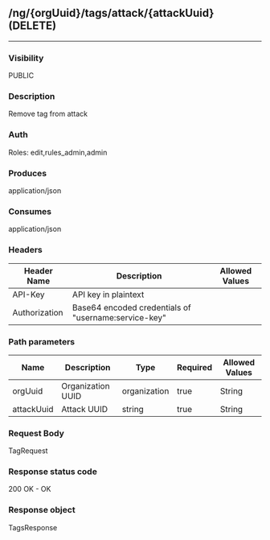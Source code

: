 ## /ng/{orgUuid}/tags/attack/{attackUuid} (DELETE)
---
### Visibility
PUBLIC
### Description
Remove tag from attack
### Auth
Roles: edit,rules_admin,admin
### Produces
application/json
### Consumes
application/json
### Headers
| Header Name | Description | Allowed Values |
| ----------- | ----------- | ----------- |
| API-Key | API key in plaintext |  |
| Authorization | Base64 encoded credentials of &quot;username:service-key&quot; |  |
### Path parameters
| Name | Description | Type | Required | Allowed Values |
| ----------- | ----------- | ----------- | ----------- | ----------- |
| orgUuid | Organization UUID | organization | true | String |
| attackUuid | Attack UUID | string | true | String |
### Request Body
TagRequest
### Response status code
200 OK - OK
### Response object
TagsResponse
